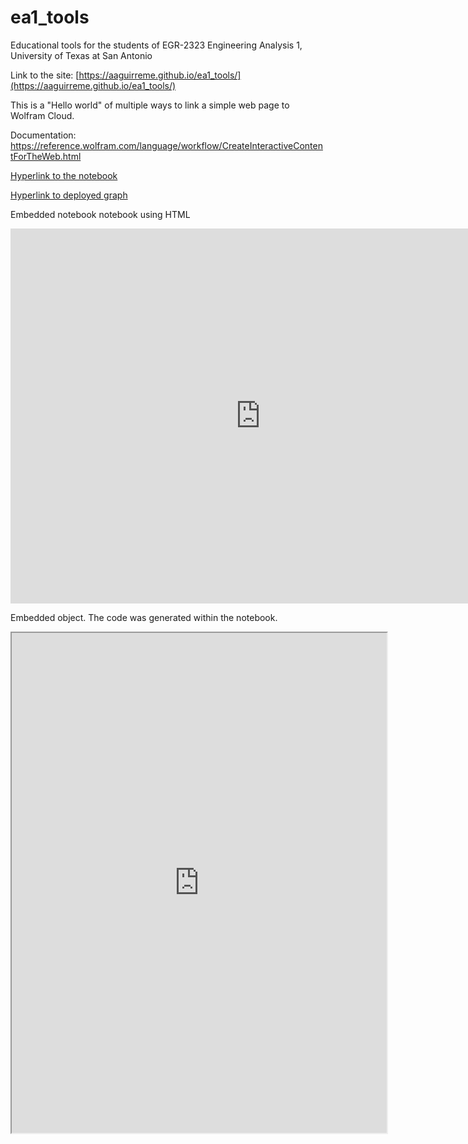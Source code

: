 # ea1_tools
Educational tools for the students of EGR-2323 Engineering Analysis 1, University of Texas at San Antonio

Link to the site: [https://aaguirreme.github.io/ea1_tools/](https://aaguirreme.github.io/ea1_tools/)



This is a "Hello world" of multiple ways to link a simple web page to Wolfram Cloud.

Documentation: https://reference.wolfram.com/language/workflow/CreateInteractiveContentForTheWeb.html


[Hyperlink to the notebook](https://www.wolframcloud.com/obj/aaguirr2/Published/Hello.nb)


[Hyperlink to deployed graph](https://www.wolframcloud.com/obj/2702503e-bb34-42ca-98e3-a170c0389e29)


Embedded notebook notebook using HTML

<iframe width="800" height="600" 
src="https://www.wolframcloud.com/obj/aaguirr2/Published/Hello.nb" frameborder="0"></iframe>


Embedded object. The code was generated within the notebook.

<iframe src="https://www.wolframcloud.com/obj/c80d4064-4a59-4178-8dcc-27a9e418e821?_embed=iframe" width="600" height="800"></iframe>
